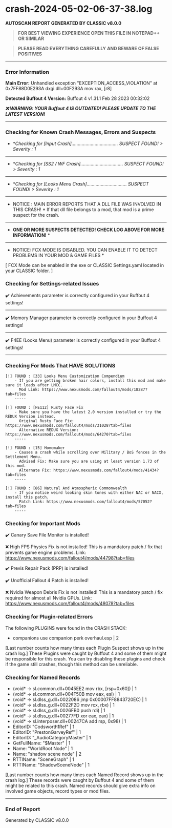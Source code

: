 # crash-2024-05-02-06-37-38.log
**AUTOSCAN REPORT GENERATED BY CLASSIC v8.0.0**

> **FOR BEST VIEWING EXPERIENCE OPEN THIS FILE IN NOTEPAD++ OR SIMILAR**

> **PLEASE READ EVERYTHING CAREFULLY AND BEWARE OF FALSE POSITIVES**

---

### Error Information

**Main Error:** Unhandled exception "EXCEPTION_ACCESS_VIOLATION" at 0x7FF88D0E293A dxgi.dll+00F293A	mov rax, [r8]

**Detected Buffout 4 Version:** Buffout 4 v1.31.1 Feb 28 2023 00:32:02

***❌ WARNING: YOUR Buffout 4 IS OUTDATED! PLEASE UPDATE TO THE LATEST VERSION!***

---

### Checking for Known Crash Messages, Errors and Suspects

- **Checking for *[Input Crash].................................... SUSPECT FOUND! > Severity : 1** 

-----
- **Checking for *[SS2 / WF Crash]................................. SUSPECT FOUND! > Severity : 1** 

-----
- **Checking for *[Looks Menu Crash]............................... SUSPECT FOUND! > Severity : 1** 

-----
* NOTICE : MAIN ERROR REPORTS THAT A DLL FILE WAS INVOLVED IN THIS CRASH! * 
If that dll file belongs to a mod, that mod is a prime suspect for the crash. 

-----
* **ONE OR MORE SUSPECTS DETECTED! CHECK LOG ABOVE FOR MORE INFORMATION!** *

---

* NOTICE: FCX MODE IS DISABLED. YOU CAN ENABLE IT TO DETECT PROBLEMS IN YOUR MOD & GAME FILES * 

[ FCX Mode can be enabled in the exe or CLASSIC Settings.yaml located in your CLASSIC folder. ] 

### Checking for Settings-related Issues

✔️ Achievements parameter is correctly configured in your Buffout 4 settings! 

-----
✔️ Memory Manager parameter is correctly configured in your Buffout 4 settings!

-----
✔️ F4EE (Looks Menu) parameter is correctly configured in your Buffout 4 settings! 

-----
### Checking For Mods That HAVE SOLUTIONS

```
[!] FOUND : [33] Looks Menu Customization Compendium
    - If you are getting broken hair colors, install this mod and make sure it loads after LMCC.
      Mod Link: https://www.nexusmods.com/fallout4/mods/18287?tab=files
    -----
```

```
[!] FOUND : [FE112] Rusty Face Fix
    - Make sure you have the latest 2.0 version installed or try the REDUX Version instead.
      Original Rusty Face Fix: https://www.nexusmods.com/fallout4/mods/31028?tab=files
      Alternative REDUX Version: https://www.nexusmods.com/fallout4/mods/64270?tab=files
    -----
```

```
[!] FOUND : [15] Homemaker
    - Causes a crash while scrolling over Military / BoS fences in the Settlement Menu.
      Advised Fix: Make sure you are using at least version 1.73 of this mod.
      Alternate Fix: https://www.nexusmods.com/fallout4/mods/41434?tab=files
    -----
```

```
[!] FOUND : [86] Natural And Atmospheric Commonwealth
    - If you notice weird looking skin tones with either NAC or NACX, install this patch.
      Patch Link: https://www.nexusmods.com/fallout4/mods/57052?tab=files
    -----
```

### Checking for Important Mods


✔️ Canary Save File Monitor is installed!


❌ High FPS Physics Fix is not installed!
This is a mandatory patch / fix that prevents game engine problems.
Link: https://www.nexusmods.com/fallout4/mods/44798?tab=files



✔️ Previs Repair Pack (PRP) is installed!


✔️ Unofficial Fallout 4 Patch is installed!


❌ Nvidia Weapon Debris Fix is not installed!
This is a mandatory patch / fix required for almost all Nvidia GPUs.
Link: https://www.nexusmods.com/fallout4/mods/48078?tab=files


### Checking for Plugin-related Errors

The following PLUGINS were found in the CRASH STACK:
- companions use companion perk overhaul.esp | 2

[Last number counts how many times each Plugin Suspect shows up in the crash log.]
These Plugins were caught by Buffout 4 and some of them might be responsible for this crash.
You can try disabling these plugins and check if the game still crashes, though this method can be unreliable.

### Checking for Named Records

- (void* -> sl.common.dll+0045EE2	mov rbx, [rsp+0x60]) | 1
- (void* -> sl.common.dll+004F50B	mov eax, esi) | 1
- (void* -> sl.dlss_g.dll+0022086	jmp 0x00007FF8843720EC) | 1
- (void* -> sl.dlss_g.dll+0022F2D	mov rcx, rbx) | 1
- (void* -> sl.dlss_g.dll+0026FB0	push rdi) | 1
- (void* -> sl.dlss_g.dll+00277FD	xor eax, eax) | 1
- (void* -> sl.interposer.dll+00247CA	add rsp, 0x98) | 1
- EditorID: "Codsworth1Ref" | 1
- EditorID: "PrestonGarveyRef" | 1
- EditorID: "_AudioCategoryMaster" | 1
- GetFullName: "$Master" | 1
- Name: "WorldRoot Node" | 1
- Name: "shadow scene node" | 2
- RTTIName: "SceneGraph" | 1
- RTTIName: "ShadowSceneNode" | 1

[Last number counts how many times each Named Record shows up in the crash log.]
These records were caught by Buffout 4 and some of them might be related to this crash.
Named records should give extra info on involved game objects, record types or mod files.

---

### End of Report

Generated by CLASSIC v8.0.0
